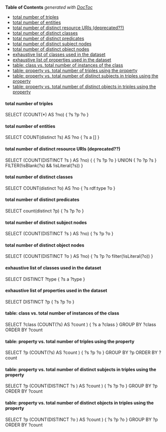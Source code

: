 <!-- START doctoc generated TOC please keep comment here to allow auto update -->
<!-- DON'T EDIT THIS SECTION, INSTEAD RE-RUN doctoc TO UPDATE -->
**Table of Contents**  *generated with [DocToc](http://doctoc.herokuapp.com/)*

- [total number of triples](#total-number-of-triples)
- [total number of entities](#total-number-of-entities)
- [total number of distinct resource URIs (deprecated??)](#total-number-of-distinct-resource-uris-deprecated)
- [total number of distinct classes](#total-number-of-distinct-classes)
- [total number of distinct predicates](#total-number-of-distinct-predicates)
- [total number of distinct subject nodes](#total-number-of-distinct-subject-nodes)
- [total number of distinct object nodes](#total-number-of-distinct-object-nodes)
- [exhaustive list of classes used in the dataset](#exhaustive-list-of-classes-used-in-the-dataset)
- [exhaustive list of properties used in the dataset](#exhaustive-list-of-properties-used-in-the-dataset)
- [table: class vs. total number of instances of the class](#table-class-vs-total-number-of-instances-of-the-class)
- [table: property vs. total number of triples using the property](#table-property-vs-total-number-of-triples-using-the-property)
- [table: property vs. total number of distinct subjects in triples using the property](#table-property-vs-total-number-of-distinct-subjects-in-triples-using-the-property)
- [table: property vs. total number of distinct objects in triples using the property](#table-property-vs-total-number-of-distinct-objects-in-triples-using-the-property)

<!-- END doctoc generated TOC please keep comment here to allow auto update -->

#### total number of triples
SELECT (COUNT(*) AS ?no) { ?s ?p ?o  }
#### total number of entities
SELECT COUNT(distinct ?s) AS ?no { ?s a []  }
#### total number of distinct resource URIs (deprecated??)
SELECT (COUNT(DISTINCT ?s ) AS ?no) { { ?s ?p ?o  } UNION { ?o ?p ?s } FILTER(!isBlank(?s) && !isLiteral(?s)) }         
#### total number of distinct classes
SELECT COUNT(distinct ?o) AS ?no { ?s rdf:type ?o }
#### total number of distinct predicates
SELECT count(distinct ?p) { ?s ?p ?o }
#### total number of distinct subject nodes
SELECT (COUNT(DISTINCT ?s ) AS ?no) {  ?s ?p ?o   } 
#### total number of distinct object nodes
SELECT (COUNT(DISTINCT ?o ) AS ?no) {  ?s ?p ?o  filter(!isLiteral(?o)) }                               
#### exhaustive list of classes used in the dataset
SELECT DISTINCT ?type { ?s a ?type }
#### exhaustive list of properties used in the dataset
SELECT DISTINCT ?p { ?s ?p ?o }
#### table: class vs. total number of instances of the class
SELECT  ?class (COUNT(?s) AS ?count ) { ?s a ?class } GROUP BY ?class ORDER BY ?count
#### table: property vs. total number of triples using the property
SELECT  ?p (COUNT(?s) AS ?count ) { ?s ?p ?o } GROUP BY ?p ORDER BY ?count
#### table: property vs. total number of distinct subjects in triples using the property
SELECT  ?p (COUNT(DISTINCT ?s ) AS ?count ) { ?s ?p ?o } GROUP BY ?p ORDER BY ?count
#### table: property vs. total number of distinct objects in triples using the property
SELECT  ?p (COUNT(DISTINCT ?o ) AS ?count ) { ?s ?p ?o } GROUP BY ?p ORDER BY ?count
